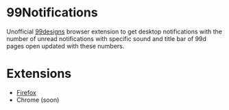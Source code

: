# 99Notifications
Unofficial [99designs](https://99designs.com) browser extension to get desktop notifications with the number of unread notifications with specific sound and title bar of 99d pages open updated with these numbers.

# Extensions
- [Firefox](https://addons.mozilla.org/addon/99notifications/)
- Chrome (soon)
